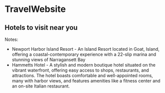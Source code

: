 # TravelWebsite
<html>
<body>

<h2> Hotels to visit near you </h2>
Notes:
<ul>
<li>Newport Harbor Island Resort - An Island Resort located in Goat, Island, offering a coastal-contemporary 
  experience with a 22-slip marina and stunning views of Narragansett Bay </li>
<li>Hammetts Hotel - A stylish and modern boutique hotel situated on the vibrant waterfront, offering easy access 
  to shops, restaurants, and attractions. The hotel boasts comfortable and well-appointed rooms, many with harbor 
  views, and features amenities like a fitness center and an on-site Italian restaurant. </li>
  
</ul>

  
</body>
</html>
